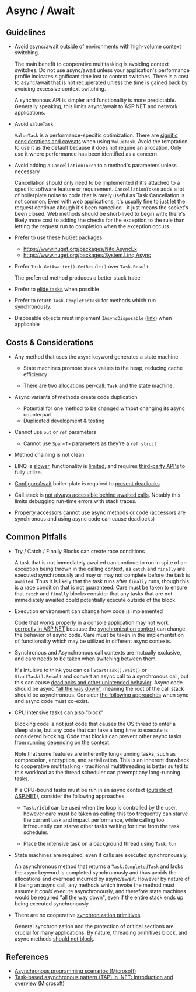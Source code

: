 # Async / Await

## Guidelines

- Avoid async/await outside of environments with high-volume context switching.

  The main benefit to cooperative multitasking is avoiding context switches. Do not use async/await unless your application's performance profile indicates significant time lost to context switches. There is a cost to async/await that is not recuperated unless the time is gained back by avoiding excessive context switching.
  
  A synchronous API is simpler and functionality is more predictable. Generally speaking, this limits async/await to ASP.NET and network applications.

- Avoid `ValueTask`

  `ValueTask` is a performance-specific optimization. There are [signific considerations and caveats](https://devblogs.microsoft.com/dotnet/understanding-the-whys-whats-and-whens-of-valuetask/) when using `ValueTask`. Avoid the temptation to use it as the default because it does not require an allocation. Only use it where performance has been identified as a concern.

- Avoid adding a `CancellationToken` to a method's parameters unless necessary

  Cancellation should only need to be implemented if it's attached to a specific software feature or requirement. `CancellationToken` adds a lot of boilerplate noise to code that is rarely useful as Task Cancellation is not common. Even with web applications, it's usually fine to just let the request continue altough it's been cancelled - it just means the socket's been closed. Web methods should be short-lived to begin with;  there's likely more cost to adding the checks for the exception to the rule than letting the request run to completion when the exception occurs.

- Prefer to use these NuGet packages

  - https://www.nuget.org/packages/Nito.AsyncEx
  - https://www.nuget.org/packages/System.Linq.Async

- Prefer `Task.GetAwaiter().GetResult()` over `Task.Result`

  The preferred method produces a better stack trace

- Prefer to [elide tasks](https://blog.stephencleary.com/2016/12/eliding-async-await.html) when possible

- Prefer to return `Task.CompletedTask` for methods which run synchronously.

- Disposable objects must implement `IAsyncDisposable` ([link](https://learn.microsoft.com/en-us/dotnet/standard/garbage-collection/implementing-disposeasync)) when applicable


## Costs & Considerations

- Any method that uses the `async` keyword generates a state machine
  
  - State machines promote stack values to the heap, reducing cache efficiency

  - There are two allocations per-call: `Task` and the state machine.

- Async variants of methods create code duplication 
  - Potential for one method to be changed without changing its async counterpart
  - Duplicated development & testing

- Cannot use `out` or `ref` parameters

  - Cannot use `Span<T>` parameters as they're a `ref struct`

- Method chaining is not clean

- LINQ is [slower](https://github.com/JoshClose/CsvHelper/issues/1560), functionality is [limited](https://stackoverflow.com/questions/59689529/return-iasyncenumerable-from-an-async-method), and requires [third-party API's](https://www.nuget.org/packages/System.Linq.Async) to fully utilize.

- [ConfigureAwait](https://devblogs.microsoft.com/dotnet/configureawait-faq/) boiler-plate is required to [prevent deadlocks](https://learn.microsoft.com/en-us/archive/msdn-magazine/2011/february/msdn-magazine-parallel-computing-it-s-all-about-the-synchronizationcontext) 

- Call stack is [not always accessible behind awaited calls](https://learn.microsoft.com/en-us/archive/msdn-magazine/2013/february/async-programming-async-causality-chain-tracking). Notably this limits debugging run-time errors with stack traces.

- Property accessors cannot use async methods or code (accessors are synchronous and using async code can cause deadlocks)

## Common Pitfalls

- Try / Catch / Finally Blocks can create race conditions

  A task that is not immediately awaited can continue to run in spite of an exception being thrown in the calling context, as `catch` and `finally` are executed synchronously and may or may not complete before the task is `awaited`. Thus it is likely that the task runs after `finally` runs, though this is a race condition that is not guaranteed. Care must be taken to ensure that `catch` and `finally` blocks consider that any tasks that are not immediately awaited could potentially execute outside of the block.

- Execution environment can change how code is implemented

  Code that [works properly in a console application may not work correctly in ASP.NET](https://blog.stephencleary.com/2013/11/taskrun-etiquette-examples-dont-use.html) because the [synchronization context](https://learn.microsoft.com/en-us/archive/msdn-magazine/2011/february/msdn-magazine-parallel-computing-it-s-all-about-the-synchronizationcontext#notes-on-synchronizationcontext-implementations) can change the behavior of async code. Care must be taken in the implementation of functionality which may be utilized in different async contexts.

- Synchronous and Asynchronous call contexts are mutually exclusive, and care needs to be taken when switching between them.

  It's intuitive to think you can call `StartTask().Wait()` or `StartTask().Result` and convert an async call to a synchronous call, but this can cause [deadlocks and other unintended behavior](https://learn.microsoft.com/en-us/archive/msdn-magazine/2015/july/async-programming-brownfield-async-development). Async code should be async ["all the way down"](https://learn.microsoft.com/en-us/archive/msdn-magazine/2013/march/async-await-best-practices-in-asynchronous-programming#async-all-the-way), meaning the root of the call stack should be asynchronous. Consider [the following approaches](https://stackoverflow.com/questions/9343594/how-to-call-asynchronous-method-from-synchronous-method-in-c) when sync and async code must co-exist.

- CPU intensive tasks can also "block"

  Blocking code is not just code that causes the OS thread to enter a sleep state, but any code that can take a long time to execute is considered blocking. Code that blocks can prevent other async tasks from running [depending on the context](https://blog.stephencleary.com/2013/11/taskrun-etiquette-examples-dont-use.html).
  
  Note that some features are inherently long-running tasks, such as compression, encryption, and serialization. This is an inherent drawback to cooperative multitasking - traditional multithreading is better suited to this workload as the thread scheduler can preempt any long-running tasks. 
  
  If a CPU-bound tasks must be run in an async context ([outside of ASP.NET](https://blog.stephencleary.com/2013/11/taskrun-etiquette-examples-dont-use.html)), consider the following approaches.

  - `Task.Yield` can be used when the loop is controlled by the user, however care must be taken as calling this too frequently can starve the current task and impact performance, while calling too infrequently can starve other tasks waiting for time from the task scheduler. 

  - Place the intensive task on a background thread using `Task.Run`

- State machines are required, even if calls are executed synchronousaly.

  An asynchronous method that returns a `Task.CompletedTask` and lacks the `async` keyword is completed synchronously and thus avoids the allocations and overhead incurred by async/await, However by nature of it being an async call, any methods which invoke the method must assume it *could* execute asynchronously, and therefore state machines would be required ["all the way down"](https://learn.microsoft.com/en-us/archive/msdn-magazine/2013/march/async-await-best-practices-in-asynchronous-programming#async-all-the-way), even if the entire stack ends up being executed synchronously.

- There are no cooperative [synchronization primitives](https://learn.microsoft.com/en-us/dotnet/standard/threading/overview-of-synchronization-primitives).

  General synchronization and the protection of critical sections are crucial for many applications. By nature, threading primitives block, and async methods [should not block](https://blog.stephencleary.com/2012/12/dont-block-in-asynchronous-code.html).


## References

- [Asynchronous programming scenarios (Microsoft)](https://learn.microsoft.com/en-us/dotnet/csharp/asynchronous-programming/async-scenarios#important-info-and-advice)
- [Task-based asynchronous pattern (TAP) in .NET: Introduction and overview (Microsoft)](https://learn.microsoft.com/en-us/dotnet/standard/asynchronous-programming-patterns/task-based-asynchronous-pattern-tap)